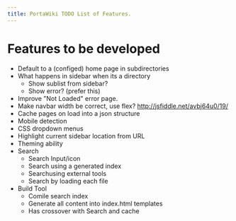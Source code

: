 ```yaml
---
title: PortaWiki TODO List of Features.
---
```


Features to be developed
========================

* Default to a (configed) home page in subdirectories
* What happens in sidebar when its a directory
    * Show sublist from sidebar?
    * Show error? (prefer this)
* Improve "Not Loaded" error page.
* Make navbar width be correct, use flex? http://jsfiddle.net/avbj64u0/19/
* Cache pages on load into a json structure
* Mobile detection
* CSS dropdown menus
* Highlight current sidebar location from URL
* Theming ability
* Search 
    * Search Input/icon
    * Search using a generated index
    * Searchusing external tools
    * Search by loading each file
* Build Tool
    * Comile search index
    * Generate all content into index.html templates
    * Has crossover with Search and cache
